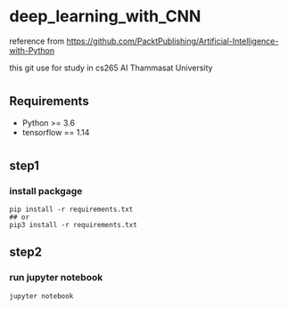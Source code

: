 # deep_learning_with_CNN
reference from https://github.com/PacktPublishing/Artificial-Intelligence-with-Python

this git use for study in cs265 AI Thammasat University
#

## Requirements
  - Python >= 3.6
  - tensorflow == 1.14

#

## step1 
### install packgage
    pip install -r requirements.txt
    ## or
    pip3 install -r requirements.txt
## step2
### run jupyter notebook
    jupyter notebook